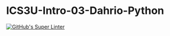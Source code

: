 # ICS3U-Intro-03-Dahrio-Python

[![GitHub's Super Linter](https://github.com/Dahrio-Francois/ICS3U-Intro-03-Dahrio-Python/workflows/GitHub's%20Super%20Linter/badge.svg)](https://github.com/Dahrio-Francois/ICS3U-Intro-03-Dahrio-Python/actions)
